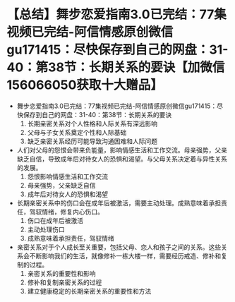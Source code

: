 # 【总结】舞步恋爱指南3.0已完结：77集视频已完结-阿信情感原创微信gu171415：尽快保存到自己的网盘：31-40：第38节：长期关系的要诀【加微信156066050获取十大赠品】

-   舞步恋爱指南3.0已完结：77集视频已完结-阿信情感原创微信gu171415：尽快保存到自己的网盘：31-40：第38节：长期关系的要诀
    1.  长期亲密关系对个人性格和人际关系有深远影响
    2.  父母与子女关系奠定个性和人际基础
    3.  缺乏亲密关系经历可能导致沟通困难和人际问题
-   人们对父母的怨恨会带来负能量，影响情感生活和工作交流。母亲强势，父亲缺乏自信，导致成年后对待女人的恐惧和渴望。与父母关系决定着与异性关系的发展。
    1.  怨恨影响情感生活和工作交流
    2.  母亲强势，父亲缺乏自信
    3.  成年后对待女人的恐惧和渴望
-   长期亲密关系中的伤口会在成年后被激活，需要主动处理。成熟意味着承担责任，驾驭情绪，修复内心伤口。
    1.  伤口在成年后被激活
    2.  主动处理伤口
    3.  成熟意味着承担责任，驾驭情绪
-   亲密关系对于个人成长至关重要，包括父母、恋人和孩子之间的关系。这些关系会不断影响我们的生活，就像修补一栋大楼一样，需要经历戒造、修补和复制的过程。
    1.  亲密关系的重要性和影响
    2.  修补和复制亲密关系的过程
    3.  建立健康稳定的长期亲密关系的重要性和方法